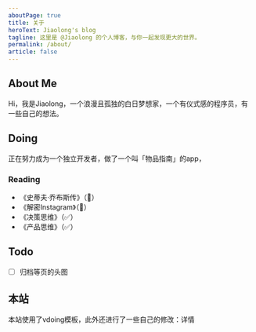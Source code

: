 ```yaml
---
aboutPage: true
title: 关于
heroText: Jiaolong's blog
tagline: 这里是 @Jiaolong 的个人博客，与你一起发现更大的世界。
permalink: /about/
article: false
---
```


## About Me

Hi，我是Jiaolong，一个浪漫且孤独的白日梦想家，一个有仪式感的程序员，有一些自己的想法。

## Doing

正在努力成为一个独立开发者，做了一个叫「物品指南」的app，



### Reading

- 《史蒂夫·乔布斯传》（📖）
- 《解密Instagram》（📖）
- 《决策思维》（✅）
- 《产品思维》（✅）

## Todo
- [  ] 归档等页的头图

## 本站

本站使用了vdoing模板，此外还进行了一些自己的修改：详情